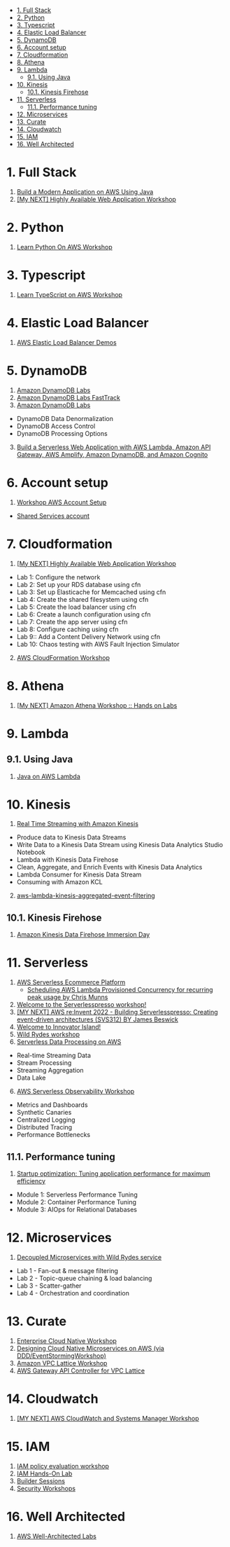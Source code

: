 
<!-- TOC -->

- [1. Full Stack](#1-full-stack)
- [2. Python](#2-python)
- [3. Typescript](#3-typescript)
- [4. Elastic Load Balancer](#4-elastic-load-balancer)
- [5. DynamoDB](#5-dynamodb)
- [6. Account setup](#6-account-setup)
- [7. Cloudformation](#7-cloudformation)
- [8. Athena](#8-athena)
- [9. Lambda](#9-lambda)
  - [9.1. Using Java](#91-using-java)
- [10. Kinesis](#10-kinesis)
  - [10.1. Kinesis Firehose](#101-kinesis-firehose)
- [11. Serverless](#11-serverless)
  - [11.1. Performance tuning](#111-performance-tuning)
- [12. Microservices](#12-microservices)
- [13. Curate](#13-curate)
- [14. Cloudwatch](#14-cloudwatch)
- [15. IAM](#15-iam)
- [16. Well Architected](#16-well-architected)

<!-- /TOC -->

# 1. Full Stack

1. [Build a Modern Application on AWS Using Java](https://github.com/aws-samples/aws-modern-application-workshop)
2. [[My NEXT] Highly Available Web Application Workshop](https://catalog.us-east-1.prod.workshops.aws/workshops/3de93ad5-ebbe-4258-b977-b45cdfe661f1/en-US)

# 2. Python

1. [Learn Python On AWS Workshop](https://catalog.us-east-1.prod.workshops.aws/workshops/3d705026-9edc-40e8-b353-bdabb116c89c/en-US)

# 3. Typescript

1. [Learn TypeScript on AWS Workshop](https://catalog.us-east-1.prod.workshops.aws/workshops/56ef6f79-74e2-4710-aefb-10b9807057a9/en-US)

# 4. Elastic Load Balancer

1. [AWS Elastic Load Balancer Demos](https://exampleloadbalancer.com/)

# 5. DynamoDB

1. [Amazon DynamoDB Labs](https://amazon-dynamodb-labs.com/)
2. [Amazon DynamoDB Labs FastTrack](https://catalog.us-east-1.prod.workshops.aws/workshops/3319b690-3a41-4921-9af8-f31c7bef4cdb/en-US)
3. [Amazon DynamoDB Labs](https://eventbox.dev/published/lesson/dynamodbs-security-101/)
- DynamoDB Data Denormalization
- DynamoDB Access Control
- DynamoDB Processing Options

3. [Build a Serverless Web Application with AWS Lambda, Amazon API Gateway, AWS Amplify, Amazon DynamoDB, and Amazon Cognito](https://aws.amazon.com/getting-started/hands-on/build-serverless-web-app-lambda-apigateway-s3-dynamodb-cognito/)

# 6. Account setup

1. [Workshop AWS Account Setup](https://workshop-aws-account-setup.fstehle.com/)
- [Shared Services account](https://docs.aws.amazon.com/managedservices/latest/userguide/shared-services-account.html)

# 7. Cloudformation

1. [[My NEXT] Highly Available Web Application Workshop](https://catalog.us-east-1.prod.workshops.aws/workshops/3de93ad5-ebbe-4258-b977-b45cdfe661f1/en-US)
- Lab 1: Configure the network
- Lab 2: Set up your RDS database using cfn
- Lab 3: Set up Elasticache for Memcached using cfn
- Lab 4: Create the shared filesystem using cfn
- Lab 5: Create the load balancer using cfn
- Lab 6: Create a launch configuration using cfn
- Lab 7: Create the app server using cfn
- Lab 8: Configure caching using cfn
- Lab 9:: Add a Content Delivery Network using cfn
- Lab 10: Chaos testing with AWS Fault Injection Simulator
2. [AWS CloudFormation Workshop](https://catalog.workshops.aws/cfn101/en-US)

# 8. Athena

1. [[My NEXT] Amazon Athena Workshop :: Hands on Labs](https://catalog.us-east-1.prod.workshops.aws/workshops/9981f1a1-abdc-49b5-8387-cb01d238bb78/en-US)

# 9. Lambda

## 9.1. Using Java

1. [Java on AWS Lambda](https://catalog.workshops.aws/java-on-aws-lambda/en-US)

# 10. Kinesis

1. [Real Time Streaming with Amazon Kinesis](https://catalog.us-east-1.prod.workshops.aws/workshops/2300137e-f2ac-4eb9-a4ac-3d25026b235f/en-US)
- Produce data to Kinesis Data Streams
- Write Data to a Kinesis Data Stream using Kinesis Data Analytics Studio Notebook
- Lambda with Kinesis Data Firehose
- Clean, Aggregate, and Enrich Events with Kinesis Data Analytics
- Lambda Consumer for Kinesis Data Stream
- Consuming with Amazon KCL
2. [aws-lambda-kinesis-aggregated-event-filtering](https://github.com/aws-samples/aws-lambda-kinesis-aggregated-event-filtering)

## 10.1. Kinesis Firehose

1. [Amazon Kinesis Data Firehose Immersion Day](https://catalog.us-east-1.prod.workshops.aws/workshops/32e6bc9a-5c03-416d-be7c-4d29f40e55c4/en-US)

# 11. Serverless

1. [AWS Serverless Ecommerce Platform](https://github.com/aws-samples/aws-serverless-ecommerce-platform)
    - [Scheduling AWS Lambda Provisioned Concurrency for recurring peak usage by Chris Munns](https://aws.amazon.com/blogs/compute/scheduling-aws-lambda-provisioned-concurrency-for-recurring-peak-usage/)
2. [Welcome to the Serverlesspresso workshop! ](https://workshop.serverlesscoffee.com/)
3. [[MY NEXT] AWS re:Invent 2022 - Building Serverlesspresso: Creating event-driven architectures (SVS312) BY James Beswick](https://www.youtube.com/watch?v=qs0U0LdNkV0)
3. [Welcome to Innovator Island! ](https://www.eventbox.dev/published/lesson/innovator-island/)
4. [Wild Rydes workshop](https://webapp.serverlessworkshops.io/)
5. [Serverless Data Processing on AWS](https://catalog.us-east-1.prod.workshops.aws/workshops/76d4b4eb-bff7-40c6-a925-7f101ad3bd43/en-US)
- Real-time Streaming Data
- Stream Processing
- Streaming Aggregation
- Data Lake
6. [AWS Serverless Observability Workshop ](https://serverless-observability.workshop.aws/en/010_introduction.html)
- Metrics and Dashboards
- Synthetic Canaries
- Centralized Logging
- Distributed Tracing
- Performance Bottlenecks

## 11.1. Performance tuning

1. [Startup optimization: Tuning application performance for maximum efficiency](https://catalog.workshops.aws/performance-tuning/en-US)
- Module 1: Serverless Performance Tuning
- Module 2: Container Performance Tuning
- Module 3: AIOps for Relational Databases

# 12. Microservices

1. [Decoupled Microservices with Wild Rydes service](https://catalog.us-east-1.prod.workshops.aws/workshops/e8738cf6-6eb0-4d1d-9e98-ae240d229535/en-US)
- Lab 1 - Fan-out & message filtering
- Lab 2 - Topic-queue chaining & load balancing
- Lab 3 - Scatter-gather
- Lab 4 - Orchestration and coordination

# 13. Curate

1. [Enterprise Cloud Native Workshop](https://catalog.us-east-1.prod.workshops.aws/workshops/0466c70e-4216-4352-98d9-5a8af59c86b2/en-)
2. [Designing Cloud Native Microservices on AWS (via DDD/EventStormingWorkshop)](https://github.com/aws-samples/designing-cloud-native-microservices-on-aws)
3. [Amazon VPC Lattice Workshop](https://catalog.us-east-1.prod.workshops.aws/workshops/9e543f60-e409-43d4-b37f-78ff3e1a07f5/en-US)
4. [AWS Gateway API Controller for VPC Lattice](https://github.com/aws/aws-application-networking-k8s)

# 14. Cloudwatch

1. [[MY NEXT] AWS CloudWatch and Systems Manager Workshop](https://catalog.us-east-1.prod.workshops.aws/workshops/a8e9c6a6-0ba9-48a7-a90d-378a440ab8ba/en-US)

# 15. IAM

1. [IAM policy evaluation workshop](https://catalog.us-east-1.prod.workshops.aws/workshops/6dc3124a-6bd4-46eb-b5c4-be438a82ba3d/en-US)
2. [IAM Hands-On Lab](https://catalog.us-east-1.prod.workshops.aws/workshops/8efd4edb-2b91-49fd-b1b8-3e3b5e71aa03/en-US/iam)
3. [Builder Sessions ](https://awssecworkshops.com/builder-sessions/)
4. [Security Workshops](https://awssecworkshops.com/workshops/)

# 16. Well Architected

1. [AWS Well-Architected Labs](https://www.wellarchitectedlabs.com/)